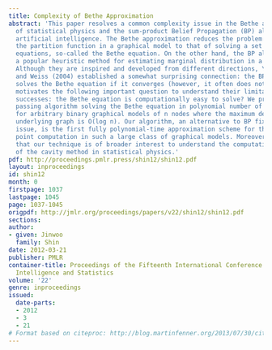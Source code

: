 ```yaml
---
title: Complexity of Bethe Approximation
abstract: 'This paper resolves a common complexity issue in the Bethe approximation
  of statistical physics and the sum-product Belief Propagation (BP) algorithm of
  artificial intelligence. The Bethe approximation reduces the problem of computing
  the partition function in a graphical model to that of solving a set of non-linear
  equations, so-called the Bethe equation. On the other hand, the BP algorithm is
  a popular heuristic method for estimating marginal distribution in a graphical model.
  Although they are inspired and developed from different directions, Yedidia, Freeman
  and Weiss (2004) established a somewhat surprising connection: the BP algorithm
  solves the Bethe equation if it converges (however, it often does not). This naturally
  motivates the following important question to understand their limitations and empirical
  successes: the Bethe equation is computationally easy to solve? We present a message
  passing algorithm solving the Bethe equation in polynomial number of bitwise operations
  for arbitrary binary graphical models of n nodes where the maximum degree in the
  underlying graph is O(log n). Our algorithm, an alternative to BP fixing its convergence
  issue, is the first fully polynomial-time approximation scheme for the BP fixed
  point computation in such a large class of graphical models. Moreover, we believe
  that our technique is of broader interest to understand the computational complexity
  of the cavity method in statistical physics.'
pdf: http://proceedings.pmlr.press/shin12/shin12.pdf
layout: inproceedings
id: shin12
month: 0
firstpage: 1037
lastpage: 1045
page: 1037-1045
origpdf: http://jmlr.org/proceedings/papers/v22/shin12/shin12.pdf
sections: 
author:
- given: Jinwoo
  family: Shin
date: 2012-03-21
publisher: PMLR
container-title: Proceedings of the Fifteenth International Conference on Artificial
  Intelligence and Statistics
volume: '22'
genre: inproceedings
issued:
  date-parts:
  - 2012
  - 3
  - 21
# Format based on citeproc: http://blog.martinfenner.org/2013/07/30/citeproc-yaml-for-bibliographies/
---
```

